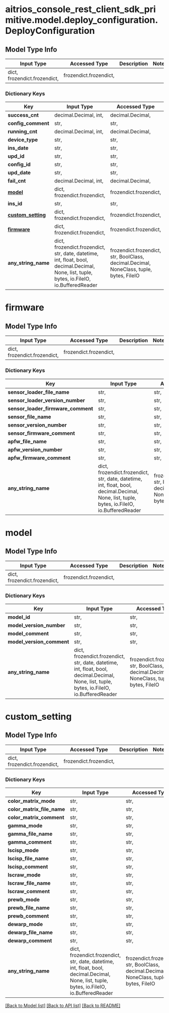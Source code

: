 # aitrios_console_rest_client_sdk_primitive.model.deploy_configuration.DeployConfiguration

## Model Type Info
Input Type | Accessed Type | Description | Notes
------------ | ------------- | ------------- | -------------
dict, frozendict.frozendict,  | frozendict.frozendict,  |  | 

### Dictionary Keys
Key | Input Type | Accessed Type | Description | Notes
------------ | ------------- | ------------- | ------------- | -------------
**success_cnt** | decimal.Decimal, int,  | decimal.Decimal,  | todo | 
**config_comment** | str,  | str,  | todo | 
**running_cnt** | decimal.Decimal, int,  | decimal.Decimal,  | todo | 
**device_type** | str,  | str,  | todo | 
**ins_date** | str,  | str,  | todo | 
**upd_id** | str,  | str,  | todo | 
**config_id** | str,  | str,  | todo | 
**upd_date** | str,  | str,  | todo | 
**fail_cnt** | decimal.Decimal, int,  | decimal.Decimal,  | todo | 
**[model](#model)** | dict, frozendict.frozendict,  | frozendict.frozendict,  |  | 
**ins_id** | str,  | str,  | todo | 
**[custom_setting](#custom_setting)** | dict, frozendict.frozendict,  | frozendict.frozendict,  |  | 
**[firmware](#firmware)** | dict, frozendict.frozendict,  | frozendict.frozendict,  |  | 
**any_string_name** | dict, frozendict.frozendict, str, date, datetime, int, float, bool, decimal.Decimal, None, list, tuple, bytes, io.FileIO, io.BufferedReader | frozendict.frozendict, str, BoolClass, decimal.Decimal, NoneClass, tuple, bytes, FileIO | any string name can be used but the value must be the correct type | [optional]

# firmware

## Model Type Info
Input Type | Accessed Type | Description | Notes
------------ | ------------- | ------------- | -------------
dict, frozendict.frozendict,  | frozendict.frozendict,  |  | 

### Dictionary Keys
Key | Input Type | Accessed Type | Description | Notes
------------ | ------------- | ------------- | ------------- | -------------
**sensor_loader_file_name** | str,  | str,  | todo | [optional] 
**sensor_loader_version_number** | str,  | str,  | todo | [optional] 
**sensor_loader_firmware_comment** | str,  | str,  | todo | [optional] 
**sensor_file_name** | str,  | str,  | todo | [optional] 
**sensor_version_number** | str,  | str,  | todo | [optional] 
**sensor_firmware_comment** | str,  | str,  | todo | [optional] 
**apfw_file_name** | str,  | str,  | todo | [optional] 
**apfw_version_number** | str,  | str,  | todo | [optional] 
**apfw_firmware_comment** | str,  | str,  | todo | [optional] 
**any_string_name** | dict, frozendict.frozendict, str, date, datetime, int, float, bool, decimal.Decimal, None, list, tuple, bytes, io.FileIO, io.BufferedReader | frozendict.frozendict, str, BoolClass, decimal.Decimal, NoneClass, tuple, bytes, FileIO | any string name can be used but the value must be the correct type | [optional]

# model

## Model Type Info
Input Type | Accessed Type | Description | Notes
------------ | ------------- | ------------- | -------------
dict, frozendict.frozendict,  | frozendict.frozendict,  |  | 

### Dictionary Keys
Key | Input Type | Accessed Type | Description | Notes
------------ | ------------- | ------------- | ------------- | -------------
**model_id** | str,  | str,  | todo | [optional] 
**model_version_number** | str,  | str,  | todo | [optional] 
**model_comment** | str,  | str,  | todo | [optional] 
**model_version_comment** | str,  | str,  | todo | [optional] 
**any_string_name** | dict, frozendict.frozendict, str, date, datetime, int, float, bool, decimal.Decimal, None, list, tuple, bytes, io.FileIO, io.BufferedReader | frozendict.frozendict, str, BoolClass, decimal.Decimal, NoneClass, tuple, bytes, FileIO | any string name can be used but the value must be the correct type | [optional]

# custom_setting

## Model Type Info
Input Type | Accessed Type | Description | Notes
------------ | ------------- | ------------- | -------------
dict, frozendict.frozendict,  | frozendict.frozendict,  |  | 

### Dictionary Keys
Key | Input Type | Accessed Type | Description | Notes
------------ | ------------- | ------------- | ------------- | -------------
**color_matrix_mode** | str,  | str,  | todo | [optional] 
**color_matrix_file_name** | str,  | str,  | todo | [optional] 
**color_matrix_comment** | str,  | str,  | todo | [optional] 
**gamma_mode** | str,  | str,  | todo | [optional] 
**gamma_file_name** | str,  | str,  | todo | [optional] 
**gamma_comment** | str,  | str,  | todo | [optional] 
**lscisp_mode** | str,  | str,  | todo | [optional] 
**lscisp_file_name** | str,  | str,  | todo | [optional] 
**lscisp_comment** | str,  | str,  | todo | [optional] 
**lscraw_mode** | str,  | str,  | todo | [optional] 
**lscraw_file_name** | str,  | str,  | todo | [optional] 
**lscraw_comment** | str,  | str,  | todo | [optional] 
**prewb_mode** | str,  | str,  | todo | [optional] 
**prewb_file_name** | str,  | str,  | todo | [optional] 
**prewb_comment** | str,  | str,  | todo | [optional] 
**dewarp_mode** | str,  | str,  | todo | [optional] 
**dewarp_file_name** | str,  | str,  | todo | [optional] 
**dewarp_comment** | str,  | str,  | todo | [optional] 
**any_string_name** | dict, frozendict.frozendict, str, date, datetime, int, float, bool, decimal.Decimal, None, list, tuple, bytes, io.FileIO, io.BufferedReader | frozendict.frozendict, str, BoolClass, decimal.Decimal, NoneClass, tuple, bytes, FileIO | any string name can be used but the value must be the correct type | [optional]

[[Back to Model list]](../../README.md#documentation-for-models) [[Back to API list]](../../README.md#documentation-for-api-endpoints) [[Back to README]](../../README.md)

